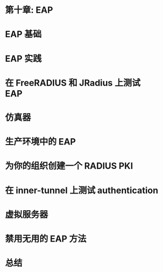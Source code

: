 # 第十章: EAP

# EAP 基础

# EAP 实践

# 在 FreeRADIUS 和 JRadius 上测试 EAP

# 仿真器

# 生产环境中的 EAP

# 为你的组织创建一个 RADIUS PKI

# 在 inner-tunnel 上测试 authentication

# 虚拟服务器

# 禁用无用的 EAP 方法

# 总结